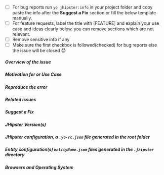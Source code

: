 <!--
> Please follow the issue template below for bug reports and queries.
> Bug reports or queries opened without any of these info will be **closed** without any explanation.
-->

- [ ] For bug reports run `yo jhipster:info` in your project folder and copy paste the info after the **Suggest a Fix** section or fill the below template manually.
- [ ] For feature requests, label the title with [FEATURE] and explain your use case and ideas clearly below, you can remove sections which are not relevant.
- [ ] Remove sensitive info if any
- [ ] Make sure the first checkbox is followed(checked) for bug reports else the issue will be closed :smiling_imp:

##### **Overview of the issue**

<!-- explain the issue or feature request, if an error is being thrown a stack trace helps -->

##### **Motivation for or Use Case**

<!-- explain why this is a bug for you -->

##### **Reproduce the error**

<!-- an unambiguous set of steps to reproduce the error. If you have a JavaScript error, maybe you can provide a live example with
  [JSFiddle](http://jsfiddle.net/)? -->

##### **Related issues**

<!-- has a similar issue been reported before? -->

##### **Suggest a Fix**

<!-- if you can't fix the bug yourself, perhaps you can point to what might be
  causing the problem (line of code or commit) -->

##### **JHipster Version(s)**

<!-- to provide all information we need, you can run `yo jhipster:info` in the project root folder -->
<!-- which version of JHipster are you using, is it a regression? -->

##### **JHipster configuration, a `.yo-rc.json` file generated in the root folder**

<!-- This is mandatory for bug reports. This will help us to replicate the scenario, you can remove the rememberMe key. -->

##### **Entity configuration(s) `entityName.json` files generated in the `.jhipster` directory**

<!-- - if the error is during an entity creation or associated with a specific entity. If you are using JDL share that as well -->

##### **Browsers and Operating System**

<!-- What OS are you on? is this a problem with all browsers or only IE8? -->
